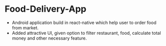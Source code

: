 # Food-Delivery-App

- Android application build in react-native which help user to order
food from market.
- Added attractive UI, given option to filter restaurant, food, calculate
total money and other necessary feature.
